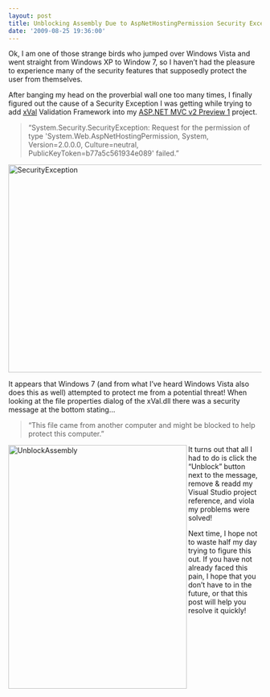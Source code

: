 ```yaml
---
layout: post
title: Unblocking Assembly Due to AspNetHostingPermission Security Exception
date: '2009-08-25 19:36:00'
---
```


<p>Ok, I am one of those strange birds who jumped over Windows Vista and went straight from Windows XP to Window 7, so I haven’t had the pleasure to experience many of the security features that supposedly protect the user from themselves. </p>  <p>After banging my head on the proverbial wall one too many times, I finally figured out the cause of a Security Exception I was getting while trying to add <a href="http://xval.codeplex.com/">xVal</a> Validation Framework into my <a href="http://www.microsoft.com/downloads/details.aspx?FamilyID=d34f9eaa-fcbe-4e20-b2fd-a9a03de7d6dd&displaylang=en">ASP.NET MVC v2 Preview 1</a> project.</p>  <blockquote>   <p>“System.Security.SecurityException: Request for the permission of type 'System.Web.AspNetHostingPermission, System, Version=2.0.0.0, Culture=neutral, PublicKeyToken=b77a5c561934e089' failed.”</p> </blockquote>  <p><a href="http://elijahmanor.com/content/binary/WindowsLiveWriter/UnblockingAssemblyDuetoAspNetHostingPerm_8705/SecurityException_2.png"><img title="SecurityException" border="0" alt="SecurityException" src="http://elijahmanor.com/content/binary/WindowsLiveWriter/UnblockingAssemblyDuetoAspNetHostingPerm_8705/SecurityException_thumb.png" width="604" height="413"></a> </p>  <p>It appears that Windows 7 (and from what I’ve heard Windows Vista also does this as well) attempted to protect me from a potential threat! When looking at the file properties dialog of the xVal.dll there was a security message at the bottom stating…</p>  <blockquote>   <p>“This file came from another computer and might be blocked to help protect this computer.”</p> </blockquote>  <p><a href="http://elijahmanor.com/content/binary/WindowsLiveWriter/UnblockingAssemblyDuetoAspNetHostingPerm_8705/UnblockAssembly_2.png"><img title="UnblockAssembly" border="0" alt="UnblockAssembly" align="left" src="http://elijahmanor.com/content/binary/WindowsLiveWriter/UnblockingAssemblyDuetoAspNetHostingPerm_8705/UnblockAssembly_thumb.png" width="355" height="484"></a>It turns out that all I had to do is click the “Unblock” button next to the message, remove & readd my Visual Studio project reference, and viola my problems were solved!</p>  <p>Next time, I hope not to waste half my day trying to figure this out. If you have not already faced this pain, I hope that you don’t have to in the future, or that this post will help you resolve it quickly!</p>
